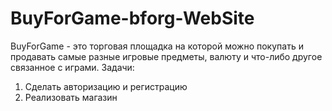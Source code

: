 # BuyForGame-bforg-WebSite
BuyForGame - это торговая площадка на которой можно покупать и продавать самые разные игровые предметы, валюту и что-либо другое связанное с играми.
Задачи:
1. Сделать авторизацию и регистрацию
2. Реализовать магазин
  
